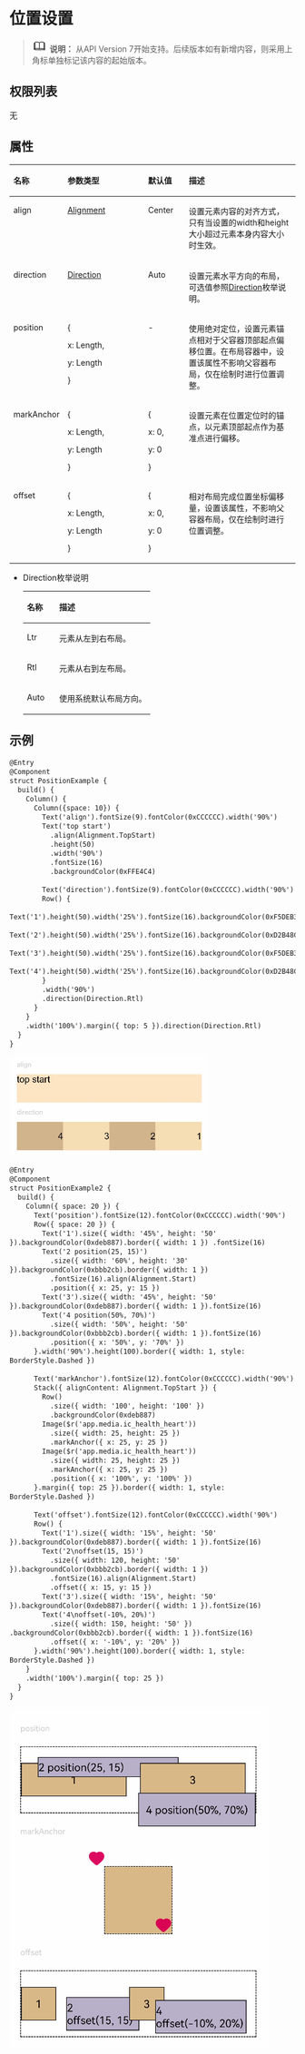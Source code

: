 # 位置设置<a name="ZH-CN_TOPIC_0000001193075116"></a>

>![](../../public_sys-resources/icon-note.gif) **说明：** 
>从API Version 7开始支持。后续版本如有新增内容，则采用上角标单独标记该内容的起始版本。

## 权限列表<a name="section781125411508"></a>

无

## 属性<a name="section8832145623"></a>

<table><thead align="left"><tr><th class="cellrowborder" valign="top" width="17.341734173417343%" id="mcps1.1.5.1.1"><p>名称</p>
</th>
<th class="cellrowborder" valign="top" width="28.672867286728675%" id="mcps1.1.5.1.2"><p>参数类型</p>
</th>
<th class="cellrowborder" valign="top" width="14.35143514351435%" id="mcps1.1.5.1.3"><p>默认值</p>
</th>
<th class="cellrowborder" valign="top" width="39.63396339633963%" id="mcps1.1.5.1.4"><p>描述</p>
</th>
</tr>
</thead>
<tbody><tr><td class="cellrowborder" valign="top" width="17.341734173417343%" headers="mcps1.1.5.1.1 "><p>align</p>
</td>
<td class="cellrowborder" valign="top" width="28.672867286728675%" headers="mcps1.1.5.1.2 "><p><a href="ts-appendix-enums.md#section1145418513159">Alignment</a></p>
</td>
<td class="cellrowborder" valign="top" width="14.35143514351435%" headers="mcps1.1.5.1.3 "><p>Center</p>
</td>
<td class="cellrowborder" valign="top" width="39.63396339633963%" headers="mcps1.1.5.1.4 "><p>设置元素内容的对齐方式，只有当设置的width和height大小超过元素本身内容大小时生效。</p>
</td>
</tr>
<tr><td class="cellrowborder" valign="top" width="17.341734173417343%" headers="mcps1.1.5.1.1 "><p>direction</p>
</td>
<td class="cellrowborder" valign="top" width="28.672867286728675%" headers="mcps1.1.5.1.2 "><p><a href="#li12312485585">Direction</a></p>
</td>
<td class="cellrowborder" valign="top" width="14.35143514351435%" headers="mcps1.1.5.1.3 "><p>Auto</p>
</td>
<td class="cellrowborder" valign="top" width="39.63396339633963%" headers="mcps1.1.5.1.4 "><p>设置元素水平方向的布局，可选值参照<a href="#li12312485585">Direction</a>枚举说明。</p>
</td>
</tr>
<tr><td class="cellrowborder" valign="top" width="17.341734173417343%" headers="mcps1.1.5.1.1 "><p>position</p>
</td>
<td class="cellrowborder" valign="top" width="28.672867286728675%" headers="mcps1.1.5.1.2 "><p>{</p>
<p>x: Length,</p>
<p>y: Length</p>
<p>}</p>
</td>
<td class="cellrowborder" valign="top" width="14.35143514351435%" headers="mcps1.1.5.1.3 "><p>-</p>
</td>
<td class="cellrowborder" valign="top" width="39.63396339633963%" headers="mcps1.1.5.1.4 "><p>使用绝对定位，设置元素锚点相对于父容器顶部起点偏移位置。在布局容器中，设置该属性不影响父容器布局，仅在绘制时进行位置调整。</p>
</td>
</tr>
<tr><td class="cellrowborder" valign="top" width="17.341734173417343%" headers="mcps1.1.5.1.1 "><p>markAnchor</p>
</td>
<td class="cellrowborder" valign="top" width="28.672867286728675%" headers="mcps1.1.5.1.2 "><p>{</p>
<p>x: Length,</p>
<p>y: Length</p>
<p>}</p>
</td>
<td class="cellrowborder" valign="top" width="14.35143514351435%" headers="mcps1.1.5.1.3 "><p>{</p>
<p>x: 0,</p>
<p>y: 0</p>
<p>}</p>
</td>
<td class="cellrowborder" valign="top" width="39.63396339633963%" headers="mcps1.1.5.1.4 "><p>设置元素在位置定位时的锚点，以元素顶部起点作为基准点进行偏移。</p>
</td>
</tr>
<tr><td class="cellrowborder" valign="top" width="17.341734173417343%" headers="mcps1.1.5.1.1 "><p>offset</p>
</td>
<td class="cellrowborder" valign="top" width="28.672867286728675%" headers="mcps1.1.5.1.2 "><p>{</p>
<p>x: Length,</p>
<p>y: Length</p>
<p>}</p>
</td>
<td class="cellrowborder" valign="top" width="14.35143514351435%" headers="mcps1.1.5.1.3 "><p>{</p>
<p>x: 0,</p>
<p>y: 0</p>
<p>}</p>
</td>
<td class="cellrowborder" valign="top" width="39.63396339633963%" headers="mcps1.1.5.1.4 "><p>相对布局完成位置坐标偏移量，设置该属性，不影响父容器布局，仅在绘制时进行位置调整。</p>
</td>
</tr>
</tbody>
</table>

-   <a name="li12312485585"></a>Direction枚举说明

    <table><thead align="left"><tr><th class="cellrowborder" valign="top" width="25.2%" id="mcps1.1.3.1.1"><p>名称</p>
    </th>
    <th class="cellrowborder" valign="top" width="74.8%" id="mcps1.1.3.1.2"><p>描述</p>
    </th>
    </tr>
    </thead>
    <tbody><tr><td class="cellrowborder" valign="top" width="25.2%" headers="mcps1.1.3.1.1 "><p>Ltr</p>
    </td>
    <td class="cellrowborder" valign="top" width="74.8%" headers="mcps1.1.3.1.2 "><p>元素从左到右布局。</p>
    </td>
    </tr>
    <tr><td class="cellrowborder" valign="top" width="25.2%" headers="mcps1.1.3.1.1 "><p>Rtl</p>
    </td>
    <td class="cellrowborder" valign="top" width="74.8%" headers="mcps1.1.3.1.2 "><p>元素从右到左布局。</p>
    </td>
    </tr>
    <tr><td class="cellrowborder" valign="top" width="25.2%" headers="mcps1.1.3.1.1 "><p>Auto</p>
    </td>
    <td class="cellrowborder" valign="top" width="74.8%" headers="mcps1.1.3.1.2 "><p>使用系统默认布局方向。</p>
    </td>
    </tr>
    </tbody>
    </table>


## 示例<a name="section12073184715"></a>

```
@Entry
@Component
struct PositionExample {
  build() {
    Column() {
      Column({space: 10}) {
        Text('align').fontSize(9).fontColor(0xCCCCCC).width('90%')
        Text('top start')
          .align(Alignment.TopStart)
          .height(50)
          .width('90%')
          .fontSize(16)
          .backgroundColor(0xFFE4C4)

        Text('direction').fontSize(9).fontColor(0xCCCCCC).width('90%')
        Row() {
          Text('1').height(50).width('25%').fontSize(16).backgroundColor(0xF5DEB3)
          Text('2').height(50).width('25%').fontSize(16).backgroundColor(0xD2B48C)
          Text('3').height(50).width('25%').fontSize(16).backgroundColor(0xF5DEB3)
          Text('4').height(50).width('25%').fontSize(16).backgroundColor(0xD2B48C)
        }
        .width('90%')
        .direction(Direction.Rtl)
      }
    }
    .width('100%').margin({ top: 5 }).direction(Direction.Rtl)
  }
}
```

![](figures/position.gif)

```
@Entry
@Component
struct PositionExample2 {
  build() {
    Column({ space: 20 }) {
      Text('position').fontSize(12).fontColor(0xCCCCCC).width('90%')
      Row({ space: 20 }) {
        Text('1').size({ width: '45%', height: '50' }).backgroundColor(0xdeb887).border({ width: 1 }) .fontSize(16)
        Text('2 position(25, 15)')
          .size({ width: '60%', height: '30' }).backgroundColor(0xbbb2cb).border({ width: 1 })
          .fontSize(16).align(Alignment.Start)
          .position({ x: 25, y: 15 })
        Text('3').size({ width: '45%', height: '50' }).backgroundColor(0xdeb887).border({ width: 1 }).fontSize(16)
        Text('4 position(50%, 70%)')
          .size({ width: '50%', height: '50' }).backgroundColor(0xbbb2cb).border({ width: 1 }).fontSize(16)
          .position({ x: '50%', y: '70%' })
      }.width('90%').height(100).border({ width: 1, style: BorderStyle.Dashed })

      Text('markAnchor').fontSize(12).fontColor(0xCCCCCC).width('90%')
      Stack({ alignContent: Alignment.TopStart }) {
        Row()
          .size({ width: '100', height: '100' })
          .backgroundColor(0xdeb887)
        Image($r('app.media.ic_health_heart'))
          .size({ width: 25, height: 25 })
          .markAnchor({ x: 25, y: 25 })
        Image($r('app.media.ic_health_heart'))
          .size({ width: 25, height: 25 })
          .markAnchor({ x: 25, y: 25 })
          .position({ x: '100%', y: '100%' })
      }.margin({ top: 25 }).border({ width: 1, style: BorderStyle.Dashed })

      Text('offset').fontSize(12).fontColor(0xCCCCCC).width('90%')
      Row() {
        Text('1').size({ width: '15%', height: '50' }).backgroundColor(0xdeb887).border({ width: 1 }).fontSize(16)
        Text('2\noffset(15, 15)')
          .size({ width: 120, height: '50' }).backgroundColor(0xbbb2cb).border({ width: 1 })
          .fontSize(16).align(Alignment.Start)
          .offset({ x: 15, y: 15 })
        Text('3').size({ width: '15%', height: '50' }).backgroundColor(0xdeb887).border({ width: 1 }).fontSize(16)
        Text('4\noffset(-10%, 20%)')
          .size({ width: 150, height: '50' }) .backgroundColor(0xbbb2cb).border({ width: 1 }).fontSize(16)
          .offset({ x: '-10%', y: '20%' })
      }.width('90%').height(100).border({ width: 1, style: BorderStyle.Dashed })
    }
    .width('100%').margin({ top: 25 })
  }
}
```

![](figures/position2.gif)


